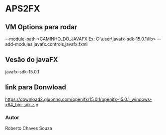 # APS2FX

## VM Options para rodar
--module-path <CAMINHO_DO_JAVAFX  Ex: C:\user\javafx-sdk-15.0.1\lib>  --add-modules javafx.controls,javafx.fxml

## Vesão do javaFX 

javafx-sdk-15.0.1

## link para Donwload
 
 https://download2.gluonhq.com/openjfx/15.0.1/openjfx-15.0.1_windows-x64_bin-sdk.zip

### Autor

Roberto Chaves Souza
